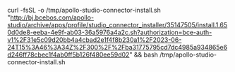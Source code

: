 curl -fsSL -o /tmp/apollo-studio-connector-install.sh "http://bj.bcebos.com/apollo-studio/archive/apps/profile/studio_connector_installer/35147505/install.1.650d0de8-eeba-4e9f-ab03-36a5976a4a2c.sh?authorization=bce-auth-v1%2F31e5c09d20bb4a4cbad2e1f4f8b230a1%2F2023-06-24T15%3A46%3A34Z%2F300%2F%2Fba31775795cd7dc4985a934865e6d246ff78cbec1f4ab0ff5b126f480ee59d02" && bash /tmp/apollo-studio-connector-install.sh
